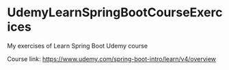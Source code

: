 # UdemyLearnSpringBootCourseExercices
My exercises of Learn Spring Boot Udemy course

Course link: https://www.udemy.com/spring-boot-intro/learn/v4/overview

